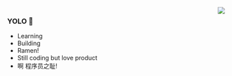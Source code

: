 <img align="right" src="https://github-readme-stats.vercel.app/api?username=wangshengjia&show_icons=true&icon_color=CE1D2D&text_color=718096&bg_color=ffffff&hide_title=true" />

### YOLO 👋

- Learning
- Building
- Ramen!
- Still coding but love product
- 啊 程序员之耻!
